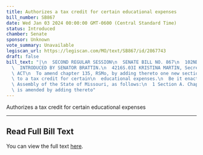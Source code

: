 ```yaml
---
title: Authorizes a tax credit for certain educational expenses
bill_number: SB867
date: Wed Jan 03 2024 00:00:00 GMT-0600 (Central Standard Time)
status: Introduced
chamber: Senate
sponsor: Unknown
vote_summary: Unavailable
legiscan_url: https://legiscan.com/MO/text/SB867/id/2867743
draft: false
bill_text: "|\n  SECOND REGULAR SESSION\n  SENATE BILL NO. 867\n  102ND GENERA L ASSEMBLY\n\
  \  INTRODUCED BY SENATOR BRATTIN.\n  4216S.03I KRISTINA MARTIN, Secretary\n  AN\
  \ ACT\n  To amend chapter 135, RSMo, by adding thereto one new section relating\
  \ to a tax credit for certain\n  educational expenses.\n  Be it enacted by the General\
  \ Assembly of the State of Missouri, as follows:\n  1 Section A. Chapter 135, RSMo,\
  \ is amended by adding thereto"
---
```

Authorizes a tax credit for certain educational expenses

---

## Read Full Bill Text

You can view the full text [here](https://legiscan.com/MO/text/SB867/id/2867743).

